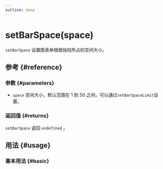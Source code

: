 ```yaml
---
outline: deep
---
```


# setBarSpace(space)
`setBarSpace` 设置图表单根蜡烛柱所占的空间大小。

## 参考 {#reference}
<!--@include: @/@views/api/references/instance/setBarSpace.md-->

### 参数 {#parameters}
- `space` 空间大小，默认范围在 1 到 50 之间，可以通过`setBarSpaceLimit`设置。

### 返回值 {#returns}
`setBarSpace` 返回 `undefined` 。

## 用法 {#usage}
<script setup>
import SetBarSpace from '../../@views/api/samples/setBarSpace/index.vue'
</script>

### 基本用法 {#basic}
<SetBarSpace/>